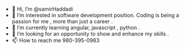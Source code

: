 - 👋 Hi, I’m @samirHaddadi
- 👀 I’m interested in software development position. Coding is being a passion for me , more than just a career . 
- 🌱 I’m currently learning angular, javascript , python .
- 💞️ I’m looking for an opportunity to show and enhance my skills .
- 📫 How to reach me 980-395-0983

<!---
samirHaddadi/samirHaddadi is a ✨ special ✨ repository because its `README.md` (this file) appears on your GitHub profile.
You can click the Preview link to take a look at your changes.
--->
